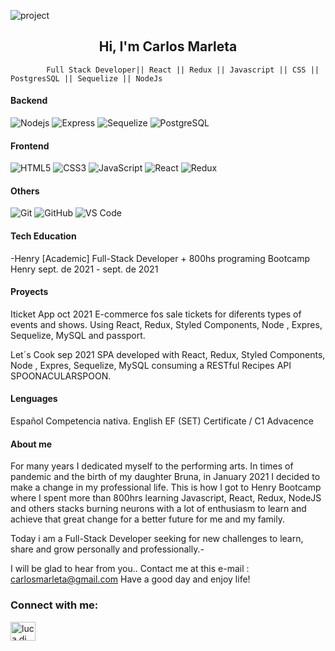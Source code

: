 ![project](https://user-images.githubusercontent.com/68755402/134807599-d801119a-6fcf-4c6e-9642-b1ab371849d4.jpg)
<h2 align="center">Hi, I'm Carlos Marleta</h2>
 
            Full Stack Developer|| React || Redux || Javascript || CSS || PostgresSQL || Sequelize || NodeJs  



 #### Backend
![Nodejs](https://img.shields.io/badge/-Nodejs-black?style=flat-square&logo=Node.js)
![Express](https://img.shields.io/badge/-Express-%23E44D27?style=flat-square&logo=Express)
![Sequelize](https://img.shields.io/badge/-Sequelize-black?style=flat-square&logo=Sequelize)
![PostgreSQL](https://img.shields.io/badge/-PostgreSQL-336791?style=flat-square&logo=postgresql)



#### Frontend
![HTML5](https://img.shields.io/badge/-HTML5-%23E44D27?style=flat-square&logo=html5&logoColor=ffffff)
![CSS3](https://img.shields.io/badge/-CSS3-%231572B6?style=flat-square&logo=css3)
![JavaScript](https://img.shields.io/badge/-JavaScript-%23F7DF1C?style=flat-square&logo=javascript&logoColor=000000&labelColor=%23F7DF1C&color=%23FFCE5A)
![React](https://img.shields.io/badge/-React-%23282C34?style=flat-square&logo=react)
![Redux](https://img.shields.io/badge/-Redux-white?style=flat-square&logo=Redux&logoColor=9c23d2)



#### Others
![Git](https://img.shields.io/badge/-Git-%23F05032?style=flat-square&logo=git&logoColor=%23ffffff)
![GitHub](https://img.shields.io/badge/-GitHub-181717?style=flat-square&logo=github)
![VS Code](http://img.shields.io/badge/-VS%20Code-007ACC?style=flat-square&logo=visual-studio-code&logoColor=ffffff)

#### Tech Education
-Henry
[Academic] Full-Stack Developer + 800hs programing Bootcamp
Henry
sept. de 2021 - sept. de 2021

#### Proyects

 
Iticket App
oct 2021
E-commerce fos sale tickets for diferents types of events and shows.
Using React, Redux, Styled Components, Node , Expres, Sequelize, MySQL and passport.

Let´s Cook
sep 2021
SPA developed with React, Redux, Styled Components, Node , Expres, Sequelize, MySQL consuming a RESTful Recipes API SPOONACULARSPOON.


#### Lenguages
Español
Competencia nativa.
English
EF (SET) Certificate  / C1 Advacence

#### About me
For many years I dedicated myself to the performing arts. In times of pandemic and the birth of my daughter Bruna, in January 2021 I decided to make a change in my professional life. This is how I got to Henry Bootcamp where I spent more than 800hrs learning Javascript, React, Redux, NodeJS and others stacks burning neurons with a lot of enthusiasm to learn and achieve that great change for a better future for me and my family.

Today i am a Full-Stack Developer seeking for new challenges to learn, share and grow personally and professionally.-

I will be glad to hear from you..
Contact me at this e-mail : carlosmarleta@gmail.com
Have a good day and enjoy life!

<h3 align="left">Connect with me:</h3>
<p align="left">
<a href="https://www.linkedin.com/in/carlos-fullstackdev/" target="blank"><img align="center" src="https://raw.githubusercontent.com/rahuldkjain/github-profile-readme-generator/master/src/images/icons/Social/linked-in-alt.svg" alt="luca di menna" height="30" width="40" /></a>
</p>
 
 
